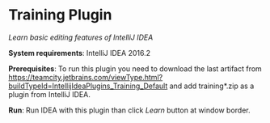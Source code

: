# Training Plugin
_Learn basic editing features of IntelliJ IDEA_

**System requirements**: IntelliJ IDEA 2016.2 

**Prerequisites**: To run this plugin you need to download the last artifact from https://teamcity.jetbrains.com/viewType.html?buildTypeId=IntellijIdeaPlugins_Training_Default and add training*.zip as a plugin from IntelliJ IDEA.

**Run**: Run IDEA with this plugin than click *Learn* button at window border.
